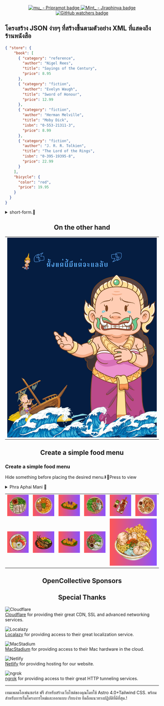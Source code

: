   <div class="image-container">
    <a href="https://github.com/pripramot/i-studio">
      <p><img loading="lazy" src="https://cdn.hashnode.com/res/hashnode/image/upload/v1709320098585/ad7c1903-a3fb-4d9b-8408-dcba8d278bbf.png?auto=compress,format&amp;format=webp" alt="" class="image--center mx-auto"></p>
    </a>
  </div>

<div align="center">
  <a href="#">
    <img src="https://img.shields.io/badge/Github-Pripramot-blue?logo=ankermake&logoColor=blue" alt="mu_ - Pripramot badge">
  </a>
  <a href="https://github.com/ai-jiraphinya">
    <img src="https://img.shields.io/badge/Mint_-Jiraphinya-blue?link=https%3A%2F%2Fgithub.com%2Fai-jiraphinya" alt="Mint_ - Jiraphinya badge">
  </a>
  <a href="https://github.com/pripramot/pripramot/watchers">
    <img src="https://img.shields.io/github/watchers/pripramot/pripramot" alt="GitHub watchers badge">
  </a>
</div>

## โครงสร้าง JSON ง่ายๆ ที่สร้างขึ้นตามตัวอย่าง XML ที่แสดงถึงร้านหนังสือ

```json
{ "store": {
    "book": [ 
      { "category": "reference",
        "author": "Nigel Rees",
        "title": "Sayings of the Century",
        "price": 8.95
      },
      { "category": "fiction",
        "author": "Evelyn Waugh",
        "title": "Sword of Honour",
        "price": 12.99
      },
      { "category": "fiction",
        "author": "Herman Melville",
        "title": "Moby Dick",
        "isbn": "0-553-21311-3",
        "price": 8.99
      },
      { "category": "fiction",
        "author": "J. R. R. Tolkien",
        "title": "The Lord of the Rings",
        "isbn": "0-395-19395-8",
        "price": 22.99
      }
    ],
    "bicycle": {
      "color": "red",
      "price": 19.95
    }
  }
}

```

<details>
<summary>short-form.🔽</summary>

| XPath | JSONPath | Result |
|---|---|---|
| /store/book/author | $.store.book[*].author| the authors of all books in the store |
| //author	| $..author	| all authors |
| /store/* | 	$.store.* | 	all things in store, which are some books and a red bicycle. |
| /store//price | 	$.store..price | 	the price of everything in the store. |
| //book[3] | $..book[2] |	the third book |
| //book[last()] | .. | .. |

</details>
<h2 align="center">On the other hand</h2>

<div align="center">
<table>
  <tbody>
    <tr>
      <td align="center" valign="middle" width="600">
        <a href="#" target="_blank">
          <img src="./assets/images/Phra_aphai_mani.jpg">
        </a>
      </td>
    </tr>
  </tbody>
</table>
</div>

<h2 align="center">Create a simple food menu</h2>

### Create a simple food menu
Hide something before placing the desired menu.⏬🦋Press to view
<details>
<summary>Phra Aphai Mani 🦋</summary>
<div align="center">
<table>
  <tbody>
    <tr>
      <td align="center" valign="middle" width="600">
        <a href="https://github.com/My-HackathonEducation-Th/mint" target="_blank">
          <img src="./assets/images/Phra_aphai_mani.png">
        </a>
      </td>
    </tr>
  </tbody>
</table>
</div>
</details>

<div align="center">
<table>
  <tbody>
    <tr>
      <td align="center" valign="middle" width="200">
        <a href="https://acceleanation.com/" target="_blank">
          <img src="./assets/images/500px/30.png">
        </a>
      </td>
      <td align="center" valign="middle" width="200">
        <a href="https://github.com/alexksso" target="_blank">
          <img src="./assets/images/500px/26.png">
        </a>
      </td>
      <td align="center" valign="middle" width="200">
        <a href="https://github.com/broxen" target="_blank">
          <img src="./assets/images/500px/21.png">
        </a>
      </td>
      <td align="center" valign="middle" width="200">
        <a href="https://github.com/xDacon" target="_blank">
          <img src="./assets/images/500px/20.png">
        </a>
      </td>
      <td align="center" valign="middle" width="200">
        <a href="https://github.com/GigabiteLabs" target="_blank">
          <img src="./assets/images/500px/10.png">
        </a>
      </td>
      <td align="center" valign="middle" width="200">
        <a href="https://www.hostwiki.com/" target="_blank">
          <img src="./assets/images/500px/15.png">
        </a>
      </td>
    </tr>
    <tr>
      <td align="center" valign="middle" width="200">
        <a href="https://github.com/JayDaley" target="_blank">
          <img src="./assets/images/500px/28.png">
        </a>
      </td>
      <td align="center" valign="middle" width="200">
        <a href="https://github.com/idokka" target="_blank">
          <img src="./assets/images/500px/27.png">
        </a>
      </td>
      <td align="center" valign="middle" width="200">
        <a href="https://www.openhost-network.com/" target="_blank">
          <img src="./assets/images/500px/21.png">
        </a>
      </td>
      <td align="center" valign="middle" width="200">
        <a href="https://www.prevo.ch/" target="_blank">
          <img src="./assets/images/500px/22.png">
        </a>
      </td>
      <td align="center" valign="middle" colspan="200">
        <a href="https://github.com/sponsors/NGPixel" target="_blank">
          <img src="./assets/images/500px/25.png">
        </a>
      </td>
    </tr>
  </tbody>
</table>





</td></tr></tbody></table>
</div>
</details>
<h2 align="center">OpenCollective Sponsors</h2>

<h2 align="center">Special Thanks</h2>

![Cloudflare](https://js.wiki/legacy/logo_cloudflare.png)  
[Cloudflare](https://www.cloudflare.com/) for providing their great CDN, SSL and advanced networking services.

![Localazy](https://static.requarks.io/logo/localazy-h40.png)  
[Localazy](https://localazy.com/) for providing access to their great localization service.

![MacStadium](https://static.requarks.io/logo/macstadium-h40.png)  
[MacStadium](https://www.macstadium.com) for providing access to their Mac hardware in the cloud.

![Netlify](https://js.wiki/legacy/logo_netlify.png)  
[Netlify](https://www.netlify.com) for providing hosting for our website.

![ngrok](https://static.requarks.io/logo/ngrok-h40.png)  
[ngrok](https://ngrok.com) for providing access to their great HTTP tunneling services.

---
เทมเพลตโอเพ่นซอร์ส ฟรี สำหรับสร้างเว็บไซต์ของคุณโดยใช้ Astro 4.0+Tailwind CSS. พร้อมสำหรับการเริ่มโครงการใหม่และออกแบบ เรียบง่าย ยึดถือแนวทางปฏิบัติที่ดีที่สุด.! 
